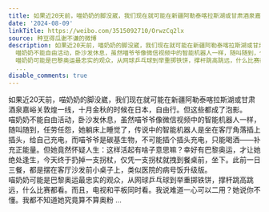 ```yaml
---
title: 如果近20天前，喵奶奶的脚没崴，我们现在就可能在新疆阿勒泰喀拉斯湖或甘肃酒泉嘉峪关敦煌一线，十月金秋的时候在日本，自由行。但这些都成了泡影。 喵奶奶不能...
date: '2024-08-09'
linkTitle: https://weibo.com/3515092710/OrwzCq2lx
source: 种豆得瓜谢不谦的微博
description: 如果近20天前，喵奶奶的脚没崴，我们现在就可能在新疆阿勒泰喀拉斯湖或甘肃酒泉嘉峪关敦煌一线，十月金秋的时候在日本，自由行。但这些都成了泡影。<br>
  喵奶奶不能自由活动，卧沙发休息，虽然喵爷爷像微信视频中的智能机器人一样，随叫随到，任劳任怨，她躺床上睡觉了，传说中的智能机器人是坐在客厅角落插上插头，给自己充电，而喵爷爷是碳基生物，不可能插个插头充电，只能喝酒——补充正能量。但她竟然怀疑人生：这样活起有啥子意思嘛？幸好有巴黎奥运，才让她绝处逢生，今天终于扔掉一支拐杖，仅凭一支拐杖就拽到餐桌前，坐下。此前一日三餐，都是摆在客厅沙发前小桌子上，类似医院的病号饭升级版。<br>
  喵奶奶可能是巴黎奥运最忠实的观众，从网球乒乓球到举重掷铁饼，撑杆跳高跳远，什么比赛都看。而且，电视和平板同时看。我说难道一心可以二用？她说你不懂。我都不知道她究竟算不算奥粉
  ...
disable_comments: true
---
```

如果近20天前，喵奶奶的脚没崴，我们现在就可能在新疆阿勒泰喀拉斯湖或甘肃酒泉嘉峪关敦煌一线，十月金秋的时候在日本，自由行。但这些都成了泡影。<br> 喵奶奶不能自由活动，卧沙发休息，虽然喵爷爷像微信视频中的智能机器人一样，随叫随到，任劳任怨，她躺床上睡觉了，传说中的智能机器人是坐在客厅角落插上插头，给自己充电，而喵爷爷是碳基生物，不可能插个插头充电，只能喝酒——补充正能量。但她竟然怀疑人生：这样活起有啥子意思嘛？幸好有巴黎奥运，才让她绝处逢生，今天终于扔掉一支拐杖，仅凭一支拐杖就拽到餐桌前，坐下。此前一日三餐，都是摆在客厅沙发前小桌子上，类似医院的病号饭升级版。<br> 喵奶奶可能是巴黎奥运最忠实的观众，从网球乒乓球到举重掷铁饼，撑杆跳高跳远，什么比赛都看。而且，电视和平板同时看。我说难道一心可以二用？她说你不懂。我都不知道她究竟算不算奥粉 ...